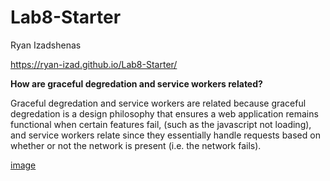 # Lab8-Starter
Ryan Izadshenas

https://ryan-izad.github.io/Lab8-Starter/

**How are graceful degredation and service workers related?**

Graceful degredation and service workers are related because graceful degredation is a design philosophy that ensures a web application remains functional when certain features fail, (such as the javascript not loading), and service workers relate since they essentially handle requests based on whether or not the network is present (i.e. the network fails). 

[image](/assets/images/icons/pwa.png)
